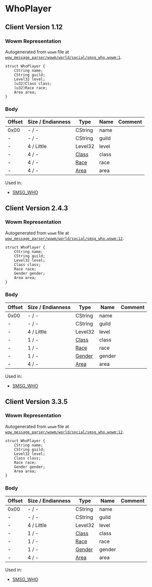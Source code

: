 # WhoPlayer

## Client Version 1.12

### Wowm Representation

Autogenerated from `wowm` file at [`wow_message_parser/wowm/world/social/smsg_who.wowm:1`](https://github.com/gtker/wow_messages/tree/main/wow_message_parser/wowm/world/social/smsg_who.wowm#L1).
```rust,ignore
struct WhoPlayer {
    CString name;
    CString guild;
    Level32 level;
    (u32)Class class;
    (u32)Race race;
    Area area;
}
```
### Body

| Offset | Size / Endianness | Type | Name | Comment |
| ------ | ----------------- | ---- | ---- | ------- |
| 0x00 | - / - | CString | name |  |
| - | - / - | CString | guild |  |
| - | 4 / Little | Level32 | level |  |
| - | 4 / - | [Class](class.md) | class |  |
| - | 4 / - | [Race](race.md) | race |  |
| - | 4 / - | [Area](area.md) | area |  |


Used in:
* [SMSG_WHO](smsg_who.md)

## Client Version 2.4.3

### Wowm Representation

Autogenerated from `wowm` file at [`wow_message_parser/wowm/world/social/smsg_who.wowm:12`](https://github.com/gtker/wow_messages/tree/main/wow_message_parser/wowm/world/social/smsg_who.wowm#L12).
```rust,ignore
struct WhoPlayer {
    CString name;
    CString guild;
    Level32 level;
    Class class;
    Race race;
    Gender gender;
    Area area;
}
```
### Body

| Offset | Size / Endianness | Type | Name | Comment |
| ------ | ----------------- | ---- | ---- | ------- |
| 0x00 | - / - | CString | name |  |
| - | - / - | CString | guild |  |
| - | 4 / Little | Level32 | level |  |
| - | 1 / - | [Class](class.md) | class |  |
| - | 1 / - | [Race](race.md) | race |  |
| - | 1 / - | [Gender](gender.md) | gender |  |
| - | 4 / - | [Area](area.md) | area |  |


Used in:
* [SMSG_WHO](smsg_who.md)

## Client Version 3.3.5

### Wowm Representation

Autogenerated from `wowm` file at [`wow_message_parser/wowm/world/social/smsg_who.wowm:12`](https://github.com/gtker/wow_messages/tree/main/wow_message_parser/wowm/world/social/smsg_who.wowm#L12).
```rust,ignore
struct WhoPlayer {
    CString name;
    CString guild;
    Level32 level;
    Class class;
    Race race;
    Gender gender;
    Area area;
}
```
### Body

| Offset | Size / Endianness | Type | Name | Comment |
| ------ | ----------------- | ---- | ---- | ------- |
| 0x00 | - / - | CString | name |  |
| - | - / - | CString | guild |  |
| - | 4 / Little | Level32 | level |  |
| - | 1 / - | [Class](class.md) | class |  |
| - | 1 / - | [Race](race.md) | race |  |
| - | 1 / - | [Gender](gender.md) | gender |  |
| - | 4 / - | [Area](area.md) | area |  |


Used in:
* [SMSG_WHO](smsg_who.md)

